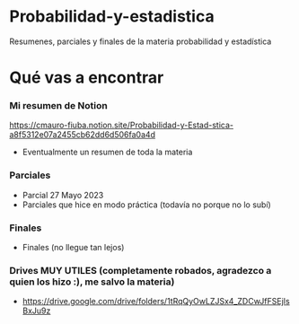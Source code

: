 # Probabilidad-y-estadistica
Resumenes, parciales y finales de la materia probabilidad y estadística

# Qué vas a encontrar
### Mi resumen de Notion
https://cmauro-fiuba.notion.site/Probabilidad-y-Estad-stica-a8f5312e07a2455cb62dd6d506fa0a4d 
- Eventualmente un resumen de toda la materia
### Parciales
- Parcial 27 Mayo 2023 
- Parciales que hice en modo práctica (todavía no porque no lo subí)
### Finales
- Finales (no llegue tan lejos)
### Drives MUY UTILES (completamente robados, agradezco a quien los hizo :), me salvo la materia)
- https://drive.google.com/drive/folders/1tRqQyOwLZJSx4_ZDCwJfFSEjIsBxJu9z



